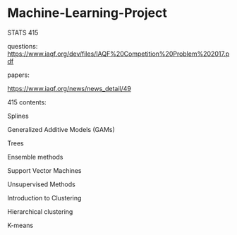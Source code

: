 # Machine-Learning-Project
STATS 415


questions: 
https://www.iaqf.org/dev/files/IAQF%20Competition%20Problem%202017.pdf

papers: 

https://www.iaqf.org/news/news_detail/49




415 contents: 

Splines

Generalized Additive Models (GAMs)

Trees

Ensemble methods

Support Vector Machines

Unsupervised Methods

Introduction to Clustering

Hierarchical clustering

K-means
